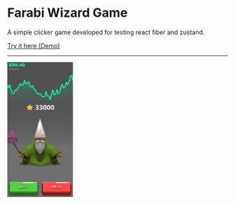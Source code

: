 # Farabi Wizard Game

A simple clicker game developed for testing react fiber and zustand.

[Try it here (Demo)](https://moein459.github.io/farabi-wizard-game/)

<hr/>

<img src="./public/screenshot-01.png" width="150">
<!-- ![farabi-wizard-game](./public/screenshot-01.png) -->
